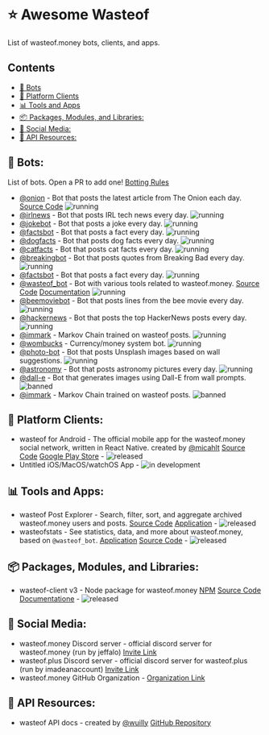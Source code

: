 # ⭐ Awesome Wasteof
List of wasteof.money bots, clients, and apps.

## Contents
- [🤖 Bots](#-bots)
- [🔌 Platform Clients](#-platform-clients)
- [📊 Tools and Apps](#-tools-and-apps)
- [📦 Packages, Modules, and Libraries:](-packages-modules-and-libraries)
- [💬 Social Media:](-social-media)
- [📔 API Resources:](-api-resources)

## **🤖 Bots:**

List of bots. Open a PR to add one! [Botting Rules](https://wasteof.money/posts/629eef086586aae544597fac)
- [@onion](https://wasteof.money/users/onion) - Bot that posts the latest article from The Onion each day. [Source Code](https://github.com/imadeanaccount1/onionbot) ![running](https://img.shields.io/badge/status-running-blue)
- [@irlnews](https://wasteof.money/users/irlnews) - Bot that posts IRL tech news every day. ![running](https://img.shields.io/badge/status-running-blue)
- [@jokebot](https://wasteof.money/users/jokebot) - Bot that posts a joke every day. ![running](https://img.shields.io/badge/status-running-blue)
- [@factsbot](https://wasteof.money/users/factsbot) - Bot that posts a fact every day. ![running](https://img.shields.io/badge/status-running-blue)
- [@dogfacts](https://wasteof.money/users/dogfacts) - Bot that posts dog facts every day. ![running](https://img.shields.io/badge/status-running-blue)
- [@catfacts](https://wasteof.money/users/catfacts) - Bot that posts cat facts every day. ![running](https://img.shields.io/badge/status-running-blue)
- [@breakingbot](https://wasteof.money/users/breakingbot) - Bot that posts quotes from Breaking Bad every day. ![running](https://img.shields.io/badge/status-running-blue)
- [@factsbot](https://wasteof.money/users/factsbot) - Bot that posts a fact every day. ![running](https://img.shields.io/badge/status-running-blue)
- [@wasteof_bot](https://wasteof.money/users/wasteof_bot) - Bot with various tools related to wasteof.money. [Source Code](https://github.com/Quantum-Codes/Wob-Graphs) [Documentation](/docs/wasteof_bot/docs.md) ![running](https://img.shields.io/badge/status-running-blue)
- [@beemoviebot](https://wasteof.money/users/beemoviebot) - Bot that posts lines from the bee movie every day. ![running](https://img.shields.io/badge/status-running-blue)
- [@hackernews](https://wasteof.money/users/hackernews) - Bot that posts the top HackerNews posts every day. ![running](https://img.shields.io/badge/status-running-blue)
- [@immark](https://wasteof.money/users/immark_v2) -  Markov Chain trained on wasteof posts. ![running](https://img.shields.io/badge/status-running-blue)
- [@wombucks](https://wasteof.money/users/wombucks) - Currency/money system bot. ![running](https://img.shields.io/badge/status-running-blue)
- [@photo-bot](https://wasteof.money/users/photo-bot) - Bot that posts Unsplash images based on wall suggestions. ![running](https://img.shields.io/badge/status-running-blue)
- [@astronomy](https://wasteof.money/users/astronomy) - Bot that posts astronomy pictures every day. ![running](https://img.shields.io/badge/status-running-blue)
- [@dall-e](https://wasteof.money/users/dall-e) - Bot that generates images using Dall-E from wall prompts. ![banned](https://img.shields.io/badge/status-not_running-yellow)
- [@immark](https://wasteof.money/users/immark) - Markov Chain trained on wasteof posts. ![banned](https://img.shields.io/badge/status-banned-red)

## **🔌 Platform Clients:**
- wasteof for Android -  The official mobile app for the wasteof.money social network, written in React Native. created by [@micahlt](https://wasteof.money/micahlt) [Source Code](https://github.com/micahlt/wasteof.mobile) [Google Play Store](https://play.google.com/store/apps/details?id=com.micahlindley.wasteofmobile) - ![released](https://img.shields.io/badge/status-released-blue)
- Untitled iOS/MacOS/watchOS App - ![in development](https://img.shields.io/badge/status-in_development-blue)

## **📊 Tools and Apps:**
- wasteof Post Explorer - Search, filter, sort, and aggregate archived wasteof.money users and posts. [Source Code](https://github.com/imadeanaccount1/wasteofpostexplorer) [Application](https://wasteof-postexplorer.vercel.app) - ![released](https://img.shields.io/badge/status-released-blue)
- wasteofstats - See statistics, data, and more about wasteof.money, based on `@wasteof_bot`. [Application](https://wasteofstats.lindsey.studio/) [Source Code](https://github.com/Oren-Lindsey/wasteofstats2) - ![released](https://img.shields.io/badge/status-released-blue)

## **📦 Packages, Modules, and Libraries:**
- wasteof-client v3 - Node package for wasteof.money [NPM](https://www.npmjs.com/package/wasteof-client) [Source Code](https://github.com/Oren-Lindsey/wasteof-client3) [Documentatione](https://oren-lindsey.github.io/wasteof-client-docs/) - ![released](https://img.shields.io/badge/status-released-blue)

## **💬 Social Media:**
- wasteof.money Discord server - official discord server for wasteof.money (run by jeffalo) [Invite Link](https://discord.gg/VkZnVdZTZX)
- wasteof.plus Discord server - official discord server for wasteof.plus (run by imadeanaccount) [Invite Link](https://discord.gg/3syMXFvDZP)
- wasteof.money GitHub Organization - [Organization Link](https://github.com/waste-of)

## **📔 API Resources:**
- wasteof API docs - created by [@wuilly](https://wasteof.money/wuilly) [GitHub Repository](https://github.com/wulliy/wasteof-docs)


